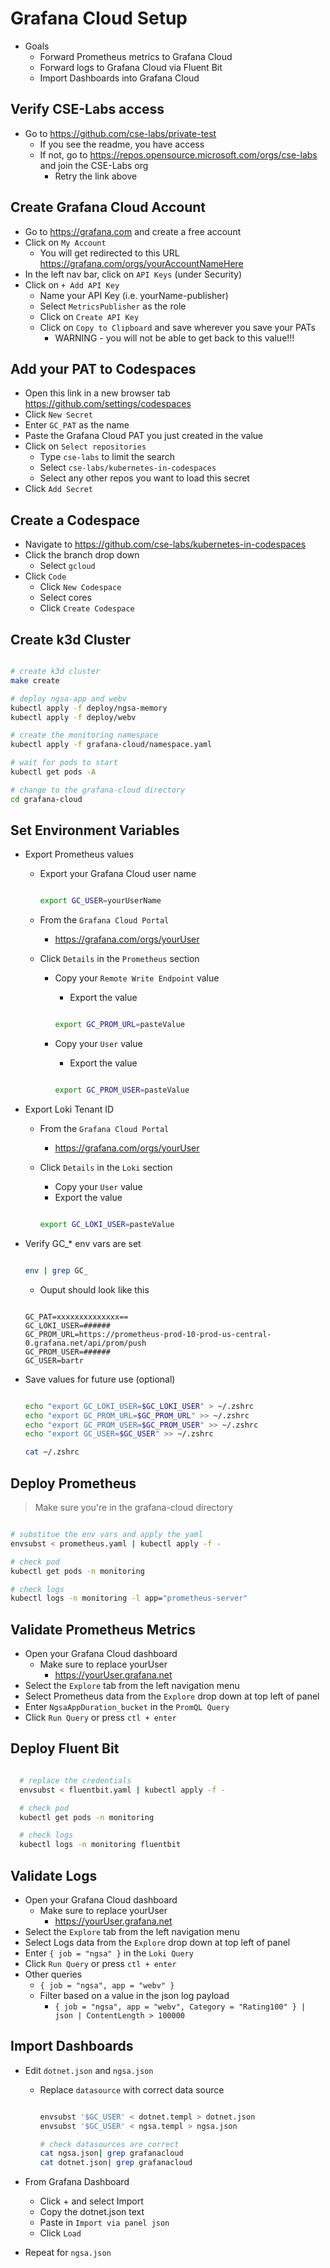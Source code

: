 # Grafana Cloud Setup

- Goals
  - Forward Prometheus metrics to Grafana Cloud
  - Forward logs to Grafana Cloud via Fluent Bit
  - Import Dashboards into Grafana Cloud

## Verify CSE-Labs access

- Go to <https://github.com/cse-labs/private-test>
  - If you see the readme, you have access
  - If not, go to <https://repos.opensource.microsoft.com/orgs/cse-labs> and join the CSE-Labs org
    - Retry the link above

## Create Grafana Cloud Account

- Go to <https://grafana.com> and create a free account
- Click on `My Account`
  - You will get redirected to this URL <https://grafana.com/orgs/yourAccountNameHere>
- In the left nav bar, click on `API Keys` (under Security)
- Click on `+ Add API Key`
  - Name your API Key (i.e. yourName-publisher)
  - Select `MetricsPublisher` as the role
  - Click on `Create API Key`
  - Click on `Copy to Clipboard` and save wherever you save your PATs
    - WARNING - you will not be able to get back to this value!!!

## Add your PAT to Codespaces

- Open this link in a new browser tab <https://github.com/settings/codespaces>
- Click `New Secret`
- Enter `GC_PAT` as the name
- Paste the Grafana Cloud PAT you just created in the value
- Click on `Select repositories`
  - Type `cse-labs` to limit the search
  - Select `cse-labs/kubernetes-in-codespaces`
  - Select any other repos you want to load this secret
- Click `Add Secret`

## Create a Codespace

- Navigate to <https://github.com/cse-labs/kubernetes-in-codespaces>
- Click the branch drop down
  - Select `gcloud`
- Click `Code`
  - Click `New Codespace`
  - Select cores
  - Click `Create Codespace`

## Create k3d Cluster

```bash

# create k3d cluster
make create

# deploy ngsa-app and webv
kubectl apply -f deploy/ngsa-memory
kubectl apply -f deploy/webv

# create the monitoring namespace
kubectl apply -f grafana-cloud/namespace.yaml

# wait for pods to start
kubectl get pods -A

# change to the grafana-cloud directory
cd grafana-cloud

```

## Set Environment Variables

- Export Prometheus values

  - Export your Grafana Cloud user name

    ```bash

    export GC_USER=yourUserName

    ```

  - From the `Grafana Cloud Portal`
    - <https://grafana.com/orgs/yourUser>
  - Click `Details` in the `Prometheus` section
    - Copy your `Remote Write Endpoint` value
      - Export the value

      ```bash

      export GC_PROM_URL=pasteValue

      ```

    - Copy your `User` value
      - Export the value

      ```bash

      export GC_PROM_USER=pasteValue

      ```

- Export Loki Tenant ID
  - From the `Grafana Cloud Portal`
    - <https://grafana.com/orgs/yourUser>
  - Click `Details` in the `Loki` section
    - Copy your `User` value
    - Export the value

    ```bash

    export GC_LOKI_USER=pasteValue

    ```

- Verify GC_* env vars are set

  ```bash

  env | grep GC_

  ```

  - Ouput should look like this

  ```text

  GC_PAT=xxxxxxxxxxxxxx==
  GC_LOKI_USER=######
  GC_PROM_URL=https://prometheus-prod-10-prod-us-central-0.grafana.net/api/prom/push
  GC_PROM_USER=######
  GC_USER=bartr

  ```

- Save values for future use (optional)

  ```bash

  echo "export GC_LOKI_USER=$GC_LOKI_USER" > ~/.zshrc
  echo "export GC_PROM_URL=$GC_PROM_URL" >> ~/.zshrc
  echo "export GC_PROM_USER=$GC_PROM_USER" >> ~/.zshrc
  echo "export GC_USER=$GC_USER" >> ~/.zshrc

  cat ~/.zshrc

  ```

## Deploy Prometheus

> Make sure you're in the grafana-cloud directory

```bash

# substitue the env vars and apply the yaml
envsubst < prometheus.yaml | kubectl apply -f -

# check pod
kubectl get pods -n monitoring

# check logs
kubectl logs -n monitoring -l app="prometheus-server"

```

## Validate Prometheus Metrics

- Open your Grafana Cloud dashboard
  - Make sure to replace yourUser
    - <https://yourUser.grafana.net>
- Select the `Explore` tab from the left navigation menu
- Select Prometheus data from the `Explore` drop down at top left of panel
- Enter `NgsaAppDuration_bucket` in the `PromQL Query`
- Click `Run Query` or press `ctl + enter`

## Deploy Fluent Bit

  ```bash

    # replace the credentials
    envsubst < fluentbit.yaml | kubectl apply -f -

    # check pod
    kubectl get pods -n monitoring

    # check logs
    kubectl logs -n monitoring fluentbit

  ```

## Validate Logs

- Open your Grafana Cloud dashboard
  - Make sure to replace yourUser
    - <https://yourUser.grafana.net>
- Select the `Explore` tab from the left navigation menu
- Select Logs data from the `Explore` drop down at top left of panel
- Enter `{ job = "ngsa" }` in the `Loki Query`
- Click `Run Query` or press `ctl + enter`
- Other queries
  - `{ job = "ngsa", app = "webv" }`
  - Filter based on a value in the json log payload
    - `{ job = "ngsa", app = "webv", Category = "Rating100" } | json | ContentLength > 100000`

## Import Dashboards

- Edit `dotnet.json` and `ngsa.json`
  - Replace `datasource` with correct data source

    ```bash

    envsubst '$GC_USER' < dotnet.templ > dotnet.json
    envsubst '$GC_USER' < ngsa.templ > ngsa.json

    # check datasources are correct
    cat ngsa.json| grep grafanacloud
    cat dotnet.json| grep grafanacloud

    ```

- From Grafana Dashboard
  - Click + and select Import
  - Copy the dotnet.json text
  - Paste in `Import via panel json`
  - Click `Load`
- Repeat for `ngsa.json`
